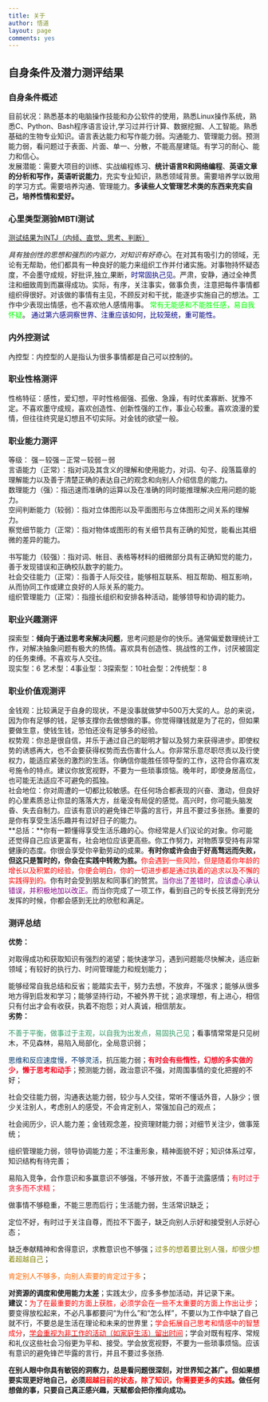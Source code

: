 ```yaml
---
title: 关于
author: 悟道
layout: page
comments: yes
---
```


## 自身条件及潜力测评结果

### 自身条件概述

目前状况：熟悉基本的电脑操作技能和办公软件的使用，熟悉Linux操作系统，熟悉C、Python、Bash程序语言设计,学习过并行计算、数据挖掘、人工智能。熟悉基础的生物专业知识。语言表达能力和写作能力弱。沟通能力、管理能力弱。预测能力弱，看问题过于表面、片面、单一、分散，不能高屋建瓴。有学习的耐心、能力和信心。  
发展潜能：需要大项目的训练、实战编程练习、**统计语言R和网络编程**、**英语文章的分析和写作，英语听说能力**，充实专业知识，熟悉领域背景。需要培养学以致用的学习方式。需要培养沟通、管理能力。**多读些人文管理艺术类的东西来充实自己，培养性情和爱好。**

### 心里类型测验MBTI测试

<span style="text-decoration: underline;">测试结果为INTJ（内倾、直觉、思考、判断）</span>

*具有独创性的思想和强烈的内驱力，对知识有好奇心*。在对其有吸引力的领域，无论有无帮助，他们都具有一种良好的能力来组织工作并付诸实施。对事物持怀疑态度，不会墨守成规，好批评,独立,果断<span style="color: #000080;">，时常固执己见</span>。严肃，安静，通过全神贯注和细致周到而赢得成功。实际，有序，关注事实，做事负责，注意把每件事情都组织得很好。对该做的事情有主见，不顾反对和干扰，能逐步实施自己的想法。工作中少表现出情感，也不喜欢他人感情用事。 <span style="color: #00ff00;">常有无能感和不能胜任感，易自我怀疑</span>。 <span style="color: #000080;">通过第六感洞察世界、注重应该如何，比较笼统，重可能性。</span>

### 内外控测试

內控型：内控型的人是指认为很多事情都是自己可以控制的。

### 职业性格测评

性格特征：感性，爱幻想，平时性格倔强、孤傲、急躁，有时优柔寡断、犹豫不定。不喜欢墨守成规，喜欢创造性、创新性强的工作，事业心较重。喜欢浪漫的爱情，但往往终究是幻想且不切实际。对金钱的欲望一般。

### 职业能力测评

等级： 强－较强－正常－较弱－弱  
言语能力（正常）：指对词及其含义的理解和使用能力，对词、句子、段落篇章的理解能力以及善于清楚正确的表达自己的观念和向别人介绍信息的能力。  
数理能力（强）：指迅速而准确的运算以及在准确的同时能推理解决应用问题的能力。  
空间判断能力（较弱）：指对立体图形以及平面图形与立体图形之间关系的理解力。  
察觉细节能力（正常）：指对物体或图形的有关细节具有正确的知觉，能看出其细微的差异的能力。

书写能力（较强）：指对词、帐目、表格等材料的细微部分具有正确知觉的能力，善于发现错误和正确校队数字的能力。  
社会交往能力（正常）：指善于人际交往，能够相互联系、相互帮助、相互影响，从而协同工作或建立良好的人际关系的能力。  
组织管理能力（正常）：指擅长组织和安排各种活动，能够领导和协调的能力。

### 职业兴趣测评

探索型：**倾向于通过思考来解决问题**，思考问题是你的快乐。通常偏爱数理统计工作，对解决抽象问题有极大的热情。喜欢具有创造性、挑战性的工作，讨厌被固定的任务束缚。不喜欢与人交往。  
现实型：6 艺术型：4事业型：3探索型：10社会型：2传统型：8

### 职业价值观测评

金钱观：比较满足于自身的现状，不是没事就做梦中500万大奖的人。总的来说，因为你有足够的钱，足够支撑你去做想做的事。你觉得赚钱就是为了花的，但如果要做生意，使钱生钱，恐怕还没有足够多的经验。  
权势观：你总是很自信，并乐于通过自己的聪明才智以及努力来获得进步。即使权势的诱惑再大，也不会要获得权势而去伤害什么人。你非常乐意尽职尽责以及行使权力，能适应紧张的激烈的生活。你确信你能胜任领导型的工作，这符合你喜欢发号施令的特点。建议你放宽视野，不要为一些琐事烦恼。晚年时，即使身居高位，也可能无法适应不可避免的孤独。  
社会地位：你对周遭的一切都比较敏感。在任何场合都表现的兴奋、激动，但良好的心里素质总让你显的落落大方，丝毫没有局促的感觉。高兴时，你可能头脑发昏、失去自制力。应该有意识的避免锋芒毕露的言行，并且不要过多张扬。重要的是你有享受生活乐趣并有过好日子的能力。  
**总括：**你有一颗懂得享受生活乐趣的心。你经常是人们议论的对象。你可能还觉得自己应该更富有，社会地位应该更高些。你工作努力，对物质享受持有非常健康的态度。你很会享受你辛勤劳动的成果。**有时你或许会由于好高骛远而失败，但这只是暂时的，你会在实践中转败为胜。**<span style="color: #ff0000;">你会遇到一些风险，但是随着你年龄的增长以及积累的经验，你便会明白，你的一切进步都是通过执着的追求以及不懈的实践得到的。</span>你有时会受到朋友和同事们的赞赏。<span style="color: #800080;">当你出了差错时，应该虚心承认错误，并积极地加以改正。</span>而当你完成了一项工作，看到自己的专长技艺得到充分发挥的时候，你都会感到无比的欣慰和满足。

### 测评总结

**优势：**

对取得成功和获取知识有强烈的渴望；能快速学习，遇到问题能尽快解决，适应新领域；有较好的执行力、时间管理能力和规划能力；

能够经常自我总结和反省；能踏实去干，努力去想，不放弃，不强求；能够从很多地方得到启发和学习；能够坚持行动，不被外界干扰；追求理想，有上进心，相信只有付出才会有收获，执着不抱怨；对人真诚，相信朋友。  
**劣势：**

<span style="color: #339966;">不善于平衡，做事过于主观，以自我为出发点，易固执己见</span>；看事情常常是只见树木，不见森林，易陷入局部化，全局意识弱；

<span style="color: #003366;">思维和反应速度慢，不够灵活</span>，抗压能力弱；**<span style="color: #f30b23;">有时会有些惰性，幻想的多实做的少，懒于思考和动手</span>**；预测能力弱，政治意识不强，对周围事情的变化把握的不好；

社会交往能力弱，沟通表达能力弱，较少与人交往，常听不懂话外音，人脉少；很少关注别人，考虑别人的感受，不会肯定别人，常强加自己的观点；

社会阅历少，识人能力差；金钱观念差，投资理财能力弱；对细节关注少，做事笼统；

组织管理能力弱，领导协调能力差；不注重形象，精神面貌不好；知识体系过窄，知识结构有待完善；

易陷入竞争，合作意识和多赢意识不够强，不够开放，不善于流露感情；<span style="color: #f30b23;">有时过于贪多而不求精；</span>

做事情不够稳重，不能三思而后行；生活能力弱，生活常识缺乏；

定位不好，有时过于关注自尊，而拉不下面子，缺乏向别人示好和接受别人示好心态；

缺乏奉献精神和舍得意识，求教意识也不够强；<span style="color: #808000;">过多的想着要比别人强，却很少想着超越自己</span>；

<span style="color: #ff6600;">肯定别人不够多，向别人索要的肯定过于多</span>；

**对资源的调度和使用能力太差**；实践太少，应多多参加活动，并记录下来。  
**建议：**<span style="color: #ff0000;">为了在最重要的方面上获胜，必须学会在一些不太重要的方面上作出让步</span>；要变得放松起来，不必凡事都要问“为什么”和“怎么样”，不要以为工作中缺了自己就不行，不要总是生活在理论和未来的世界里；<span style="color: #ff0000;">学会拓展自己思考和情感中的智慧成分</span>，<span style="text-decoration: underline;"><span style="color: #ff0000;">学会重视为非工作的活动（如家庭生活）留出时间</span></span>；学会对既有程序、常规和礼仪这些社会习俗更为平和、接受。学会放宽视野，不要为一些琐事烦恼。应该有意识的避免锋芒毕露的言行，并且不要过多张扬.

**在别人眼中你具有敏锐的洞察力，总是看问题很深刻，对世界知之甚广。但如果想要实现更好地自己，必须<span style="color: #ff0000;">超越目前的状态，除了知识，你需要更多的实践</span>。做任何想做的事，只要自己真正感兴趣，天赋都会把你推向成功。**
